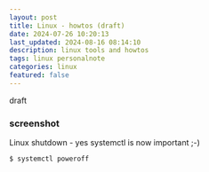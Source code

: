 ```yaml
---
layout: post
title: Linux - howtos (draft)
date: 2024-07-26 10:20:13
last_updated: 2024-08-16 08:14:10
description: linux tools and howtos 
tags: linux personalnote
categories: linux
featured: false
---
```


draft

### screenshot

Linux shutdown - yes systemctl is now important ;-) 
````markup
$ systemctl poweroff
````


